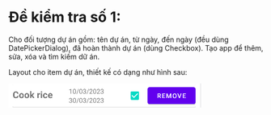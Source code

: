 # Đề kiểm tra số 1:
Cho đối tượng dự án gồm: tên dự án, từ ngày, đến ngày (đều dùng DatePickerDialog), đã hoàn thành dự án (dùng Checkbox).
Tạo app để thêm, sửa, xóa và tìm kiếm dữ án.

Layout cho item dự án, thiết kế có dạng như hình sau:

![item](/assets/exam-1.png "This is a image.")